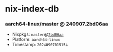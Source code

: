 # nix-index-db
### aarch64-linux/master @ 240907.2bd06aa
- Nixpkgs: `master`@[`2bd06aa`](https://github.com/NixOS/nixpkgs/commit/2bd06aae37a5399c1177b79e2e2bfc2c88e1f20d)
- Platform: `aarch64-linux`
- Timestamp: `20240907015154`
